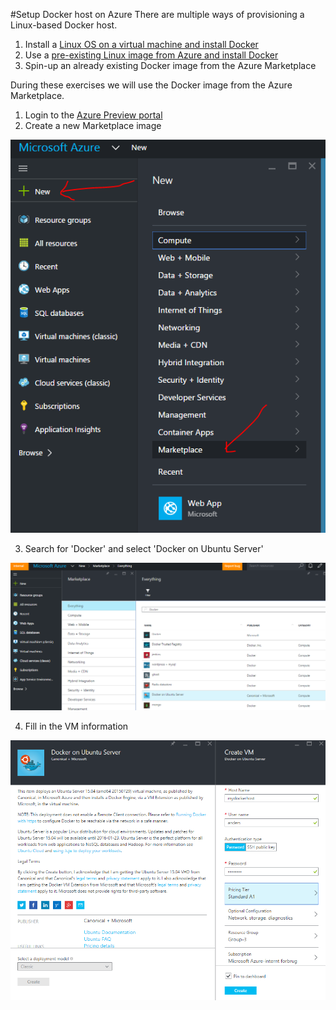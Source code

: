 #Setup Docker host on Azure
There are multiple ways of provisioning a Linux-based Docker host.

1. Install a [Linux OS on a virtual machine and install Docker](http://docs.docker.com/engine/installation/ubuntulinux/)
2. Use a [pre-existing Linux image from Azure and install Docker](https://azure.microsoft.com/en-us/documentation/articles/virtual-machines-docker-with-portal/)
3. Spin-up an already existing Docker image from the Azure Marketplace

During these exercises we will use the Docker image from the Azure Marketplace.

1. Login to the [Azure Preview portal](https://portal.azure.com)
2. Create a new Marketplace image 

![](SelectCreateMarketplaceVm.png)
 
3. Search for 'Docker' and select 'Docker on Ubuntu Server'
 
![](SearchForDocker.png)
 
4. Fill in the VM information
 
![](EnterVmSettings.png)